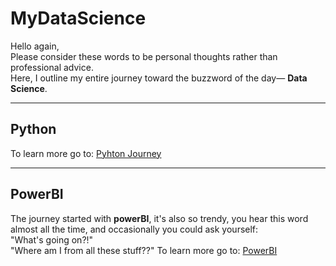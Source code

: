 # MyDataScience

Hello again,<br/>
Please consider these words to be personal thoughts rather than professional advice.<br/>
Here, I outline my entire journey toward the buzzword of the day— **Data Science**.<br/>

---
## Python
To learn more go to: [Pyhton Journey](https://github.com/Mymonah/MyDataScience/blob/main/Python.md)

---
## PowerBI
The journey started with **powerBI**, it's also so trendy, you hear this word almost all the time, and occasionally you could ask yourself:<br/>
"What's going on?!"<br/> 
"Where am I from all these stuff??"
To learn more go to: [PowerBI](https://github.com/Mymonah/MyDataScience/blob/main/PowerBI.md)
